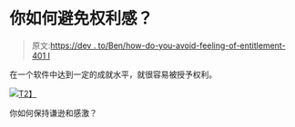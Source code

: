 # 你如何避免权利感？

> 原文:[https://dev . to/Ben/how-do-you-avoid-feeling-of-entitlement-401 I](https://dev.to/ben/how-do-you-avoid-feelings-of-entitlement-401i)

在一个软件中达到一定的成就水平，就很容易被授予权利。

[![](../Images/bb897e4b1d0f6de7db468087b9850772.png)T2】](https://res.cloudinary.com/practicaldev/image/fetch/s--JOn3i__7--/c_limit%2Cf_auto%2Cfl_progressive%2Cq_66%2Cw_880/https://frinkiac.com/gif/S08E02/92508/96128.gif%3Fb64lines%3DIFdoYXQncyB3cm9uZyB3aXRoIHRoaXMKIGNvdW50cnk_IENhbid0IGEgbWFuIHdhbGsKIGRvd24gdGhlIHN0cmVldCB3aXRob3V0CiBiZWluZyBvZmZlcmVkIGEgam9iPw%3D%3D)

你如何保持谦逊和感激？
